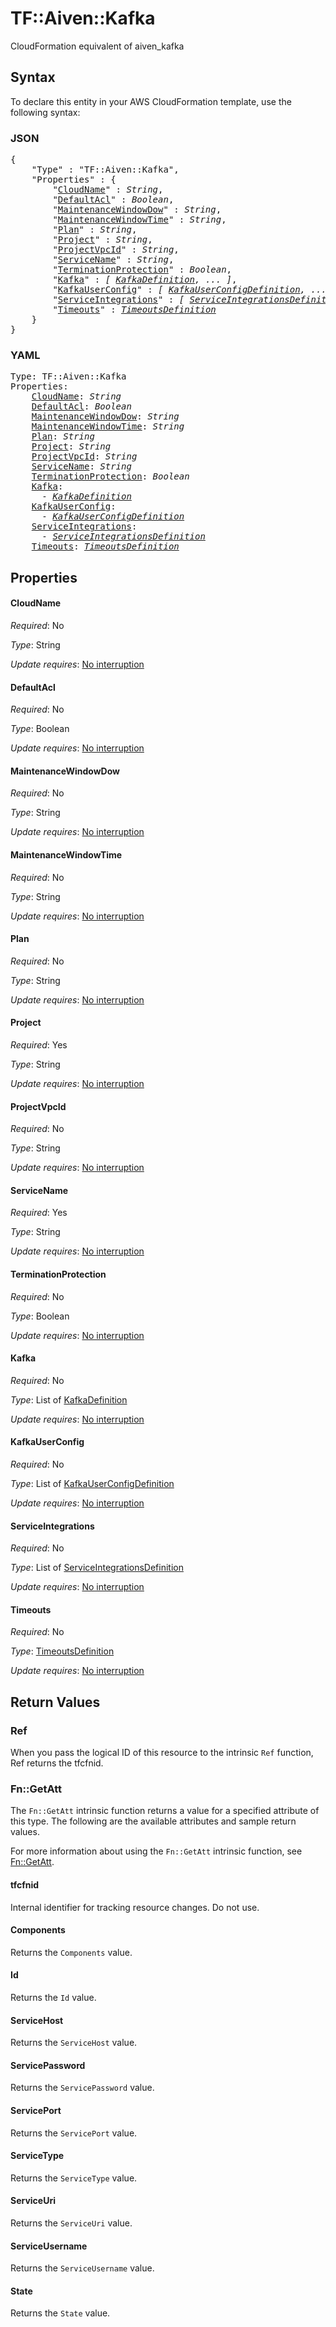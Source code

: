 # TF::Aiven::Kafka

CloudFormation equivalent of aiven_kafka

## Syntax

To declare this entity in your AWS CloudFormation template, use the following syntax:

### JSON

<pre>
{
    "Type" : "TF::Aiven::Kafka",
    "Properties" : {
        "<a href="#cloudname" title="CloudName">CloudName</a>" : <i>String</i>,
        "<a href="#defaultacl" title="DefaultAcl">DefaultAcl</a>" : <i>Boolean</i>,
        "<a href="#maintenancewindowdow" title="MaintenanceWindowDow">MaintenanceWindowDow</a>" : <i>String</i>,
        "<a href="#maintenancewindowtime" title="MaintenanceWindowTime">MaintenanceWindowTime</a>" : <i>String</i>,
        "<a href="#plan" title="Plan">Plan</a>" : <i>String</i>,
        "<a href="#project" title="Project">Project</a>" : <i>String</i>,
        "<a href="#projectvpcid" title="ProjectVpcId">ProjectVpcId</a>" : <i>String</i>,
        "<a href="#servicename" title="ServiceName">ServiceName</a>" : <i>String</i>,
        "<a href="#terminationprotection" title="TerminationProtection">TerminationProtection</a>" : <i>Boolean</i>,
        "<a href="#kafka" title="Kafka">Kafka</a>" : <i>[ <a href="kafkadefinition.md">KafkaDefinition</a>, ... ]</i>,
        "<a href="#kafkauserconfig" title="KafkaUserConfig">KafkaUserConfig</a>" : <i>[ <a href="kafkauserconfigdefinition.md">KafkaUserConfigDefinition</a>, ... ]</i>,
        "<a href="#serviceintegrations" title="ServiceIntegrations">ServiceIntegrations</a>" : <i>[ <a href="serviceintegrationsdefinition.md">ServiceIntegrationsDefinition</a>, ... ]</i>,
        "<a href="#timeouts" title="Timeouts">Timeouts</a>" : <i><a href="timeoutsdefinition.md">TimeoutsDefinition</a></i>
    }
}
</pre>

### YAML

<pre>
Type: TF::Aiven::Kafka
Properties:
    <a href="#cloudname" title="CloudName">CloudName</a>: <i>String</i>
    <a href="#defaultacl" title="DefaultAcl">DefaultAcl</a>: <i>Boolean</i>
    <a href="#maintenancewindowdow" title="MaintenanceWindowDow">MaintenanceWindowDow</a>: <i>String</i>
    <a href="#maintenancewindowtime" title="MaintenanceWindowTime">MaintenanceWindowTime</a>: <i>String</i>
    <a href="#plan" title="Plan">Plan</a>: <i>String</i>
    <a href="#project" title="Project">Project</a>: <i>String</i>
    <a href="#projectvpcid" title="ProjectVpcId">ProjectVpcId</a>: <i>String</i>
    <a href="#servicename" title="ServiceName">ServiceName</a>: <i>String</i>
    <a href="#terminationprotection" title="TerminationProtection">TerminationProtection</a>: <i>Boolean</i>
    <a href="#kafka" title="Kafka">Kafka</a>: <i>
      - <a href="kafkadefinition.md">KafkaDefinition</a></i>
    <a href="#kafkauserconfig" title="KafkaUserConfig">KafkaUserConfig</a>: <i>
      - <a href="kafkauserconfigdefinition.md">KafkaUserConfigDefinition</a></i>
    <a href="#serviceintegrations" title="ServiceIntegrations">ServiceIntegrations</a>: <i>
      - <a href="serviceintegrationsdefinition.md">ServiceIntegrationsDefinition</a></i>
    <a href="#timeouts" title="Timeouts">Timeouts</a>: <i><a href="timeoutsdefinition.md">TimeoutsDefinition</a></i>
</pre>

## Properties

#### CloudName

_Required_: No

_Type_: String

_Update requires_: [No interruption](https://docs.aws.amazon.com/AWSCloudFormation/latest/UserGuide/using-cfn-updating-stacks-update-behaviors.html#update-no-interrupt)

#### DefaultAcl

_Required_: No

_Type_: Boolean

_Update requires_: [No interruption](https://docs.aws.amazon.com/AWSCloudFormation/latest/UserGuide/using-cfn-updating-stacks-update-behaviors.html#update-no-interrupt)

#### MaintenanceWindowDow

_Required_: No

_Type_: String

_Update requires_: [No interruption](https://docs.aws.amazon.com/AWSCloudFormation/latest/UserGuide/using-cfn-updating-stacks-update-behaviors.html#update-no-interrupt)

#### MaintenanceWindowTime

_Required_: No

_Type_: String

_Update requires_: [No interruption](https://docs.aws.amazon.com/AWSCloudFormation/latest/UserGuide/using-cfn-updating-stacks-update-behaviors.html#update-no-interrupt)

#### Plan

_Required_: No

_Type_: String

_Update requires_: [No interruption](https://docs.aws.amazon.com/AWSCloudFormation/latest/UserGuide/using-cfn-updating-stacks-update-behaviors.html#update-no-interrupt)

#### Project

_Required_: Yes

_Type_: String

_Update requires_: [No interruption](https://docs.aws.amazon.com/AWSCloudFormation/latest/UserGuide/using-cfn-updating-stacks-update-behaviors.html#update-no-interrupt)

#### ProjectVpcId

_Required_: No

_Type_: String

_Update requires_: [No interruption](https://docs.aws.amazon.com/AWSCloudFormation/latest/UserGuide/using-cfn-updating-stacks-update-behaviors.html#update-no-interrupt)

#### ServiceName

_Required_: Yes

_Type_: String

_Update requires_: [No interruption](https://docs.aws.amazon.com/AWSCloudFormation/latest/UserGuide/using-cfn-updating-stacks-update-behaviors.html#update-no-interrupt)

#### TerminationProtection

_Required_: No

_Type_: Boolean

_Update requires_: [No interruption](https://docs.aws.amazon.com/AWSCloudFormation/latest/UserGuide/using-cfn-updating-stacks-update-behaviors.html#update-no-interrupt)

#### Kafka

_Required_: No

_Type_: List of <a href="kafkadefinition.md">KafkaDefinition</a>

_Update requires_: [No interruption](https://docs.aws.amazon.com/AWSCloudFormation/latest/UserGuide/using-cfn-updating-stacks-update-behaviors.html#update-no-interrupt)

#### KafkaUserConfig

_Required_: No

_Type_: List of <a href="kafkauserconfigdefinition.md">KafkaUserConfigDefinition</a>

_Update requires_: [No interruption](https://docs.aws.amazon.com/AWSCloudFormation/latest/UserGuide/using-cfn-updating-stacks-update-behaviors.html#update-no-interrupt)

#### ServiceIntegrations

_Required_: No

_Type_: List of <a href="serviceintegrationsdefinition.md">ServiceIntegrationsDefinition</a>

_Update requires_: [No interruption](https://docs.aws.amazon.com/AWSCloudFormation/latest/UserGuide/using-cfn-updating-stacks-update-behaviors.html#update-no-interrupt)

#### Timeouts

_Required_: No

_Type_: <a href="timeoutsdefinition.md">TimeoutsDefinition</a>

_Update requires_: [No interruption](https://docs.aws.amazon.com/AWSCloudFormation/latest/UserGuide/using-cfn-updating-stacks-update-behaviors.html#update-no-interrupt)

## Return Values

### Ref

When you pass the logical ID of this resource to the intrinsic `Ref` function, Ref returns the tfcfnid.

### Fn::GetAtt

The `Fn::GetAtt` intrinsic function returns a value for a specified attribute of this type. The following are the available attributes and sample return values.

For more information about using the `Fn::GetAtt` intrinsic function, see [Fn::GetAtt](https://docs.aws.amazon.com/AWSCloudFormation/latest/UserGuide/intrinsic-function-reference-getatt.html).

#### tfcfnid

Internal identifier for tracking resource changes. Do not use.

#### Components

Returns the <code>Components</code> value.

#### Id

Returns the <code>Id</code> value.

#### ServiceHost

Returns the <code>ServiceHost</code> value.

#### ServicePassword

Returns the <code>ServicePassword</code> value.

#### ServicePort

Returns the <code>ServicePort</code> value.

#### ServiceType

Returns the <code>ServiceType</code> value.

#### ServiceUri

Returns the <code>ServiceUri</code> value.

#### ServiceUsername

Returns the <code>ServiceUsername</code> value.

#### State

Returns the <code>State</code> value.

